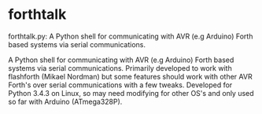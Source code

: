 # forthtalk
forthtalk.py: A Python shell for communicating with AVR (e.g Arduino) Forth based systems via serial communications.

A Python shell for communicating with AVR (e.g Arduino) Forth based systems via serial communications. Primarily developed to work with flashforth (Mikael Nordman) but some features should work with other AVR Forth's over serial communications with a few tweaks. Developed for Python 3.4.3 on Linux, so may need modifying for other OS's and only used so far with Arduino (ATmega328P).

